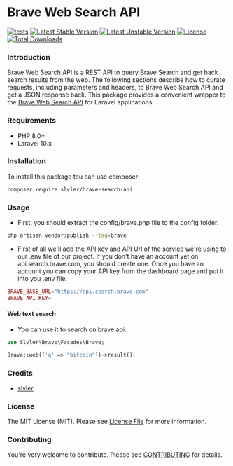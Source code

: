 # Brave Web Search API

[![tests](https://github.com/slvler/brave-search-api/actions/workflows/tests.yml/badge.svg)](https://github.com/slvler/brave-search-api)
[![Latest Stable Version](http://poser.pugx.org/slvler/brave-search-api/v)](https://packagist.org/packages/slvler/brave-search-api)
[![Latest Unstable Version](http://poser.pugx.org/slvler/brave-search-api/v/unstable)](https://packagist.org/packages/slvler/brave-search-api)
[![License](http://poser.pugx.org/slvler/brave-search-api/license)](https://packagist.org/packages/slvler/brave-search-api)
[![Total Downloads](http://poser.pugx.org/slvler/brave-search-api/downloads)](https://packagist.org/packages/slvler/brave-search-api)

### Introduction

Brave Web Search API is a REST API to query Brave Search and get back search results from the web. The following sections describe how to curate requests, including parameters and headers, to Brave Web Search API and get a JSON response back.
This package provides a convenient wrapper to the [Brave Web Search API](https://api.search.brave.com/app/documentation/web-search/get-started)  for Laravel applications.

### Requirements

- PHP 8.0+
- Laravel 10.x

### Installation

To install this package tou can use composer:

```bash
composer require slvler/brave-search-api
```
### Usage

- First, you should extract the config/brave.php file to the config folder.

```bash
php artisan vendor:publish --tag=brave
```
- First of all we'll add the API key and API Url of the service we're using to our .env file of our project. If you don't have an account yet on api.search.brave.com, you should create one. Once you have an account you can copy your API key from the dashboard page and put it into you .env file.

```php
BRAVE_BASE_URL="https://api.search.brave.com"
BRAVE_API_KEY=
```

#### Web text search
- You can use it to search on brave api:
```php
use Slvler\Brave\Facades\Brave;

Brave::web(['q' => "bitcoin"])->result();
```
### Credits

- [slvler](https://github.com/slvler)

### License

The MIT License (MIT). Please see [License File](https://github.com/slvler/brave-search-api/blob/main/LICENSE.md) for more information.

### Contributing

You're very welcome to contribute.
Please see [CONTRIBUTING](https://github.com/slvler/brave-search-api/blob/main/CONTRIBUTING.md) for details.
